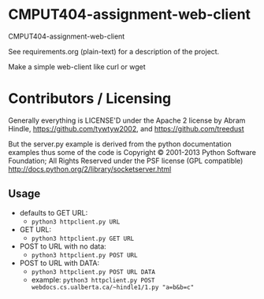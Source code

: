 CMPUT404-assignment-web-client
==============================

CMPUT404-assignment-web-client

See requirements.org (plain-text) for a description of the project.

Make a simple web-client like curl or wget

Contributors / Licensing
========================

Generally everything is LICENSE'D under the Apache 2 license by Abram Hindle, 
https://github.com/tywtyw2002, and https://github.com/treedust

But the server.py example is derived from the python documentation
examples thus some of the code is Copyright © 2001-2013 Python
Software Foundation; All Rights Reserved under the PSF license (GPL
compatible) http://docs.python.org/2/library/socketserver.html

## Usage
- defaults to GET URL:
    - `python3 httpclient.py URL`
- GET URL:
    - `python3 httpclient.py GET URL`
- POST to URL with no data:
    - `python3 httpclient.py POST URL`
- POST to URL with DATA:
    - `python3 httpclient.py POST URL DATA`
    - example: `python3 httpclient.py POST webdocs.cs.ualberta.ca/~hindle1/1.py "a=b&b=c"`